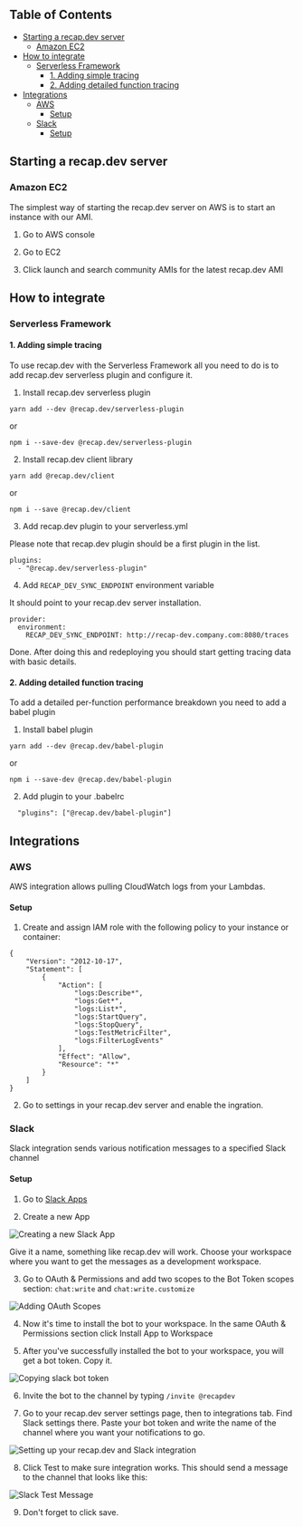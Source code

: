 ## Table of Contents

- [Starting a recap.dev server](#starting-a-recapdev-server)
  * [Amazon EC2](#amazon-ec2)
- [How to integrate](#how-to-integrate)
  * [Serverless Framework](#serverless-framework)
    + [1. Adding simple tracing](#1-adding-simple-tracing)
    + [2. Adding detailed function tracing](#2-adding-detailed-function-tracing)
- [Integrations](#integrations)
  * [AWS](#aws)
    + [Setup](#setup)
  * [Slack](#slack)
    + [Setup](#setup-1)

## Starting a recap.dev server

### Amazon EC2

The simplest way of starting the recap.dev server on AWS is to start an instance with our AMI.

1. Go to AWS console

2. Go to EC2

3. Click launch and search community AMIs for the latest recap.dev AMI

## How to integrate

### Serverless Framework

#### 1. Adding simple tracing

To use recap.dev with the Serverless Framework all you need to do is to add recap.dev 
serverless plugin and configure it.

1. Install recap.dev serverless plugin

`yarn add --dev @recap.dev/serverless-plugin`

or

`npm i --save-dev @recap.dev/serverless-plugin`

2. Install recap.dev client library

`yarn add @recap.dev/client`

or 

`npm i --save @recap.dev/client`

3. Add recap.dev plugin to your serverless.yml

Please note that recap.dev plugin should be a first plugin in the list.

```
plugins:
  - "@recap.dev/serverless-plugin"
```

4. Add `RECAP_DEV_SYNC_ENDPOINT` environment variable

It should point to your recap.dev server installation.

```
provider:
  environment:
    RECAP_DEV_SYNC_ENDPOINT: http://recap-dev.company.com:8080/traces
```

Done. After doing this and redeploying you should start getting tracing data with basic details.

#### 2. Adding detailed function tracing

To add a detailed per-function performance breakdown you need to add a babel plugin

1. Install babel plugin


`yarn add --dev @recap.dev/babel-plugin`

or

`npm i --save-dev @recap.dev/babel-plugin`

2. Add plugin to your .babelrc

```
  "plugins": ["@recap.dev/babel-plugin"]
```


## Integrations

### AWS

AWS integration allows pulling CloudWatch logs from your Lambdas.

#### Setup

1. Create and assign IAM role with the following policy to your instance or container:

```
{
    "Version": "2012-10-17",
    "Statement": [
        {
            "Action": [
                "logs:Describe*",
                "logs:Get*",
                "logs:List*",
                "logs:StartQuery",
                "logs:StopQuery",
                "logs:TestMetricFilter",
                "logs:FilterLogEvents"
            ],
            "Effect": "Allow",
            "Resource": "*"
        }
    ]
}
```

2. Go to settings in your recap.dev server and enable the ingration.

### Slack

Slack integration sends various notification messages to a specified Slack channel

#### Setup

1. Go to [Slack Apps](https://api.slack.com/apps)

2. Create a new App 

![Creating a new Slack App](https://github.com/ArsenyYankovsky/recap.dev-server/raw/master/docs/assets/slack-create-app.png "Creating a new Slack App")

Give it a name, something like recap.dev will work. Choose your workspace where you want to get the messages as a development workspace.

3. Go to OAuth & Permissions and add two scopes to the Bot Token scopes section: `chat:write` and `chat:write.customize`

![Adding OAuth Scopes](https://github.com/ArsenyYankovsky/recap.dev-server/raw/master/docs/assets/slack-scopes.png "Adding OAuth Scopes")

4. Now it's time to install the bot to your workspace. In the same OAuth & Permissions section click Install App to Workspace

5. After you've successfully installed the bot to your workspace, you will get a bot token. Copy it.

![Copying slack bot token](https://github.com/ArsenyYankovsky/recap.dev-server/raw/master/docs/assets/slack-bot-token.png "Copying slack bot token")

6. Invite the bot to the channel by typing `/invite @recapdev` 

7. Go to your recap.dev server settings page, then to integrations tab. Find Slack settings there. Paste your bot token and write the name of the channel where you want your notifications to go.

![Setting up your recap.dev and Slack integration](https://github.com/ArsenyYankovsky/recap.dev-server/raw/master/docs/assets/recap-slack-settings.png "Setting up your recap.dev and Slack integration")

8. Click Test to make sure integration works. This should send a message to the channel that looks like this:

![Slack Test Message](https://github.com/ArsenyYankovsky/recap.dev-server/raw/master/docs/assets/slack-test-message.png "Slack Test Message")

9. Don't forget to click save.
